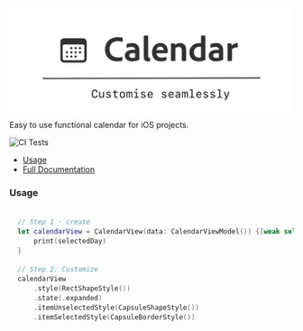 ![Project Logo](./Logo.png)
Easy to use functional calendar for iOS projects.

![CI Tests](https://github.com/LenisDev/Calendar/workflows/GHActionCI/badge.svg)

- [Usage](#usage)
- [Full Documentation](https://lenisdev.github.io/Calendar/index.html)

### Usage
```swift

  // Step 1 - create
  let calendarView = CalendarView(data: CalendarViewModel()) {[weak self] (selectedDay) in
      print(selectedDay)
  }
    
  // Step 2: Customize
  calendarView
      .style(RectShapeStyle())
      .state(.expanded)
      .itemUnselectedStyle(CapsuleShapeStyle())
      .itemSelectedStyle(CapsuleBorderStyle())
      
```
